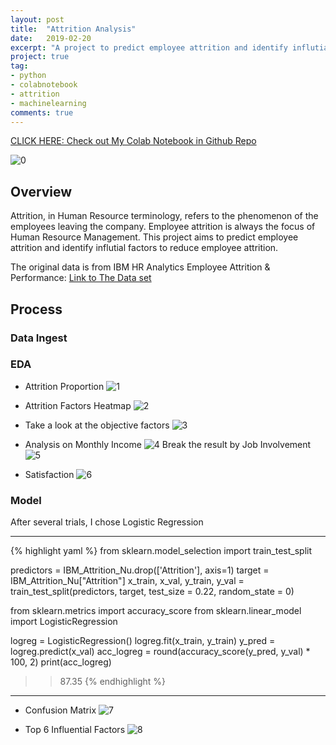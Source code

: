 ```yaml
---
layout: post
title:  "Attrition Analysis"
date:   2019-02-20
excerpt: "A project to predict employee attrition and identify influtial factors to reduce employee attrition."
project: true
tag:
- python 
- colabnotebook
- attrition
- machinelearning
comments: true
---
```


[CLICK HERE: Check out My Colab Notebook in Github Repo](https://github.com/lmei33/trial/blob/master/Employee_Attrition_Analysis.ipynb)

![0](https://mk0at44uvaxh7f73.kinstacdn.com/wp-content/uploads/2017/12/Topic-1.png)    


      
## Overview
Attrition, in Human Resource terminology, refers to the phenomenon of the employees leaving the company. Employee attrition is always the focus of Human Resource Management. This project aims to  predict employee attrition and identify influtial factors to reduce employee attrition. 

The original data is from IBM HR Analytics Employee Attrition & Performance:
[Link to The Data set](https://www.kaggle.com/pavansubhasht/ibm-hr-analytics-attrition-dataset)


## Process  

### Data Ingest

### EDA 
* Attrition Proportion
![1](https://raw.githubusercontent.com/lmei33/lmei33.github.io/master/assets/img/1.png)    

* Attrition Factors Heatmap
![2](https://raw.githubusercontent.com/lmei33/lmei33.github.io/master/assets/img/2.png) 

* Take a look at the objective factors
![3](https://raw.githubusercontent.com/lmei33/lmei33.github.io/master/assets/img/3.png) 

* Analysis on Monthly Income
![4](https://raw.githubusercontent.com/lmei33/lmei33.github.io/master/assets/img/4.png) 
  Break the result by Job Involvement
![5](https://raw.githubusercontent.com/lmei33/lmei33.github.io/master/assets/img/5.png) 

* Satisfaction
![6](https://raw.githubusercontent.com/lmei33/lmei33.github.io/master/assets/img/6.png)


### Model
After several trials, I chose Logistic Regression

---

{% highlight yaml %}
from sklearn.model_selection import train_test_split

predictors = IBM_Attrition_Nu.drop(['Attrition'], axis=1)
target = IBM_Attrition_Nu["Attrition"]
x_train, x_val, y_train, y_val = train_test_split(predictors, target, test_size = 0.22, random_state = 0)

from sklearn.metrics import accuracy_score
from sklearn.linear_model import LogisticRegression

logreg = LogisticRegression()
logreg.fit(x_train, y_train)
y_pred = logreg.predict(x_val)
acc_logreg = round(accuracy_score(y_pred, y_val) * 100, 2)
print(acc_logreg)
>> 87.35
{% endhighlight %}

---

* Confusion Matrix
![7](https://raw.githubusercontent.com/lmei33/lmei33.github.io/master/assets/img/7.png)

* Top 6 Influential Factors
![8](https://raw.githubusercontent.com/lmei33/lmei33.github.io/master/assets/img/8.png)

